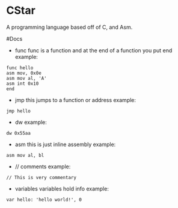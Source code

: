 # CStar
A programming language based off of C, and Asm.

#Docs

- func
func is a function and at the end of a function you put end
example:
```
func hello
asm mov, 0x0e
asm mov al, 'A'
asm int 0x10
end

```

- jmp
this jumps to a function or address
example:
```
jmp hello
```

- dw 
example:
```
dw 0x55aa
```

- asm this is just inline assembly
example:
```
asm mov al, bl
```

- // comments
example:
```
// This is very commentary
```
- variables
variables hold info
example:
```
var hello: 'hello world!', 0
```
